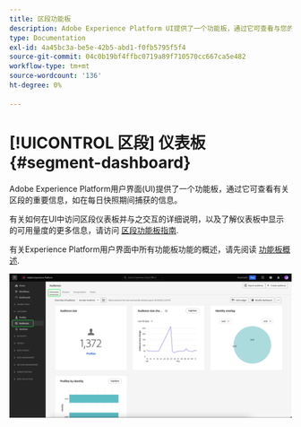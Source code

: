 ```yaml
---
title: 区段功能板
description: Adobe Experience Platform UI提供了一个功能板，通过它可查看与您的组织创建和维护的区段相关的重要指标。
type: Documentation
exl-id: 4a45bc3a-be5e-42b5-abd1-f0fb5795f5f4
source-git-commit: 04c0b19bf4ffbc0719a89f710570cc667ca5e482
workflow-type: tm+mt
source-wordcount: '136'
ht-degree: 0%

---
```


# [!UICONTROL 区段] 仪表板 {#segment-dashboard}

Adobe Experience Platform用户界面(UI)提供了一个功能板，通过它可查看有关区段的重要信息，如在每日快照期间捕获的信息。

有关如何在UI中访问区段仪表板并与之交互的详细说明，以及了解仪表板中显示的可用量度的更多信息，请访问 [区段功能板指南](../../dashboards/guides/audiences.md).

有关Experience Platform用户界面中所有功能板功能的概述，请先阅读 [功能板概述](../../dashboards/home.md).

![区段仪表板。 该图显示了三个小组件 — 受众规模小组件、受众规模变化趋势小组件以及按身份小组件列出的用户档案。](../../dashboards/images/segments/dashboard-overview.png)
